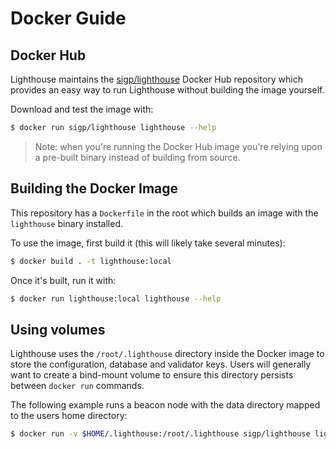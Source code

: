 # Docker Guide

## Docker Hub

Lighthouse maintains the
[sigp/lighthouse](https://hub.docker.com/repository/docker/sigp/lighthouse/)
Docker Hub repository which provides an easy way to run Lighthouse without
building the image yourself.

Download and test the image with:

```bash
$ docker run sigp/lighthouse lighthouse --help
```

> Note: when you're running the Docker Hub image you're relying upon a
> pre-built binary instead of building from source.

## Building the Docker Image

This repository has a `Dockerfile` in the root which builds an image with the
`lighthouse` binary installed.

To use the image, first build it (this will likely take several minutes):

```bash
$ docker build . -t lighthouse:local
```

Once it's built, run it with:

```bash
$ docker run lighthouse:local lighthouse --help
```

## Using volumes

Lighthouse uses the `/root/.lighthouse` directory inside the Docker image to
store the configuration, database and validator keys. Users will generally want
to create a bind-mount volume to ensure this directory persists between `docker
run` commands.

The following example runs a beacon node with the data directory
mapped to the users home directory:

```bash
$ docker run -v $HOME/.lighthouse:/root/.lighthouse sigp/lighthouse lighthouse beacon
```
